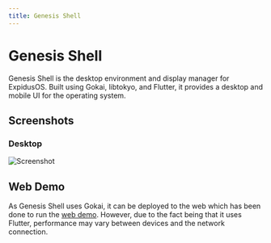 ```yaml
---
title: Genesis Shell
---
```


# Genesis Shell

Genesis Shell is the desktop environment and display manager for ExpidusOS. Built using Gokai, libtokyo, and Flutter, it provides a desktop and mobile UI for the operating system.

## Screenshots

### Desktop

![Screenshot](screenshots/desktop.png)

## Web Demo

As Genesis Shell uses Gokai, it can be deployed to the web which has been done to run the [web demo](https://demo.expidusos.com). However, due to the fact being that it uses Flutter, performance may vary between devices and the network connection.

